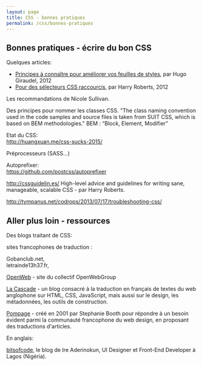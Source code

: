 ```yaml
---
layout: page
title: CSS - bonnes pratiques
permalink: /css/bonnes-pratiques
---
```


Bonnes pratiques - écrire du bon CSS
-------------

Quelques articles:

- [Principes à connaître pour améliorer vos feuilles de styles](http://www.pompage.net/traduction/ameliorer-vos-feuilles-de-styles), par Hugo Giraudel, 2012
- [Pour des sélecteurs CSS raccourcis](http://www.pompage.net/traduction/pour-des-selecteurs-css-raccourcis), par Harry Roberts, 2012

Les recommandations de Nicole Sullivan.

Des principes pour nommer les classes CSS.
"The class naming convention used in the code samples and source files is taken from SUIT CSS, which is based on BEM methodologies."
BEM : “Block, Element, Modifier”

Etat du CSS:     
http://huangxuan.me/css-sucks-2015/

Préprocesseurs (SASS...)

Autoprefixer:    
https://github.com/postcss/autoprefixer

http://cssguidelin.es/
High-level advice and guidelines for writing sane, manageable, scalable CSS - par Harry Roberts.

http://tympanus.net/codrops/2013/07/17/troubleshooting-css/

Aller plus loin - ressources
------------

Des blogs traitant de CSS:

sites francophones de traduction : 

Gobanclub.net,    
letrainde13h37.fr, 

[OpenWeb](http://openweb.eu.org/) - site du collectif OpenWebGroup

[La Cascade](https://la-cascade.io) - un blog consacré à la traduction en français de textes du web anglophone sur HTML, CSS, JavaScript, mais aussi sur le design, les métadonnées, les outils de construction.

[Pompage](http://www.pompage.net/) - créé en 2001 par Stephanie Booth pour répondre à un besoin évident parmi la communauté francophone du web design, en proposant des traductions d'articles.

En anglais:

[bitsofcode](https://bitsofco.de/), le blog de Ire Aderinokun, UI Designer et Front-End Developer à Lagos (Nigéria).
